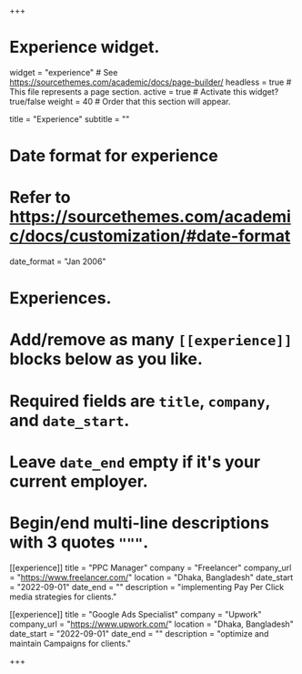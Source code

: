 +++
# Experience widget.
widget = "experience"  # See https://sourcethemes.com/academic/docs/page-builder/
headless = true  # This file represents a page section.
active = true  # Activate this widget? true/false
weight = 40  # Order that this section will appear.

title = "Experience"
subtitle = ""

# Date format for experience
#   Refer to https://sourcethemes.com/academic/docs/customization/#date-format
date_format = "Jan 2006"

# Experiences.
#   Add/remove as many `[[experience]]` blocks below as you like.
#   Required fields are `title`, `company`, and `date_start`.
#   Leave `date_end` empty if it's your current employer.
#   Begin/end multi-line descriptions with 3 quotes `"""`.

[[experience]]
  title = "PPC Manager"
  company = "Freelancer"
  company_url = "https://www.freelancer.com/"
  location = "Dhaka, Bangladesh"
  date_start = "2022-09-01"
  date_end = ""
  description = "implementing Pay Per Click media strategies for clients."

[[experience]]
  title = "Google Ads Specialist"
  company = "Upwork"
  company_url = "https://www.upwork.com/"
  location = "Dhaka, Bangladesh"
  date_start = "2022-09-01"
  date_end = ""
  description = "optimize and maintain Campaigns for clients."



+++

